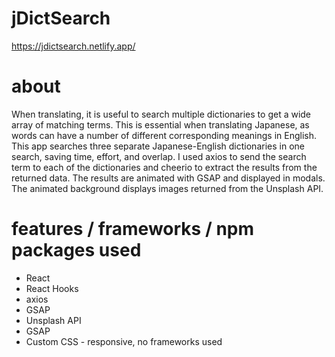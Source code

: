# jDictSearch
https://jdictsearch.netlify.app/

# about
When translating, it is useful to search multiple dictionaries to get a wide array of matching terms. This is essential when translating Japanese, as words can have a number of different corresponding meanings in English. This app searches three separate Japanese-English dictionaries in one search, saving time, effort, and overlap. I used axios to send the search term to each of the dictionaries and cheerio to extract the results from the returned data. The results are animated with GSAP and displayed in modals. The animated background displays images returned from the Unsplash API.

# features / frameworks / npm packages used
* React
* React Hooks
* axios
* GSAP
* Unsplash API
* GSAP
* Custom CSS - responsive, no frameworks used
